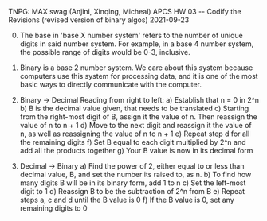 TNPG: MAX swag (Anjini, Xinqing, Micheal)
APCS
HW 03 -- Codify the Revisions (revised version of binary algos)
2021-09-23


0. The base in 'base X number system' refers to the number of unique digits in said number system. For example, in a base 4 number system, the possible range of digits would be 0-3, inclusive. 

1. Binary is a base 2 number system. We care about this system because computers use this system for processing data, and it is one of the most basic ways to directly communicate with the computer. 

2. Binary -> Decimal
Reading from right to left:
    a) Establish that n = 0 in 2^n
    b) B is the decimal value given, that needs to be translated
    c) Starting from the right-most digit of B, assign it the value of n. Then reassign the value of n to n + 1
    d) Move to the next digit and reassign it the value of n, as well as reassigning the value of n to n + 1
    e) Repeat step d for all the remaining digits 
    f) Set B equal to each digit multiplied by 2^n and add all the products together
    g) Your B value is now in its decimal form

3. Decimal -> Binary
    a) Find the power of 2, either equal to or less than decimal value, B, and set the number its raised to, as n. 
    b) To find how many digits B will be in its binary form, add 1 to n
    c) Set the left-most digit to 1
    d) Reassign B to be the subtraction of 2^n from B
    e) Repeat steps a, c and d until the B value is 0
    f) If the B value is 0, set any remaining digits to 0
    

